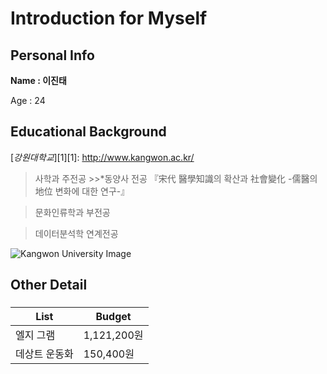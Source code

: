 # Introduction for Myself 

## Personal Info
**Name : 이진태**

Age  : 24

## Educational Background
[*강원대학교*][1][1]: http://www.kangwon.ac.kr/ 

  >사학과 주전공
    >>*동양사 전공 『宋代 醫學知識의 확산과 社會變化 -儒醫의 地位 변화에 대한 연구-』
  
  >문화인류학과 부전공
  
  >데이터분석학 연계전공

![Kangwon University Image](http://blogfiles7.naver.net/20150924_265/hukim07_1443105093097wnrnK_JPEG/%B0%AD%BF%F8%B4%EB%C7%D0%B1%B3_1-2.JPG)



## Other Detail
### <Wish List>
List | Budget
--------- | ---------
엘지 그램 | 1,121,200원
데상트 운동화 | 150,400원
  
